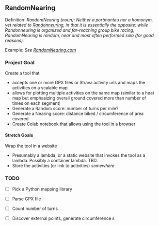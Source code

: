 ## RandomNearing

Definition: _RandomNearing (noun): Neither a portmanteu nor a homonym, yet related to [_Randonneuring_](https://en.wikipedia.org/wiki/Randonneuring), in that it is essentially the opposite: while Randonneuring is organized and far-reaching group bike racing, RandomNearing is random, near and most often performed solo (for good reasons)._ 

Example: _See [RandomNearing.com](https://randomnearing.com)_

### Project Goal
Create a tool that 
* accepts one or more GPX files or Strava activity urls and maps the activities on a scalable map.
* allows for plotting multiple activities on the same map (similar to a heat map but emphasizing overall ground covered more than number of times on each segment)
* Generate a Random score: number of turns per mile?
* Generate a Nearing score: distance biked / circumference of area covered
* Create Colab notebook that allows using the tool in a browser

#### Stretch Goals
Wrap the tool in a website
* Presumably a lambda, or a static website that invokes the tool as a lambda. Possibly a container lambda. TBD.
* Store the activities (or link to activities) _somewhere_


### TODO
- [ ] Pick a Python mapping library
- [ ] Parse GPX file
- [ ] Count number of turns
- [ ] Discover external points, generate circumference s

